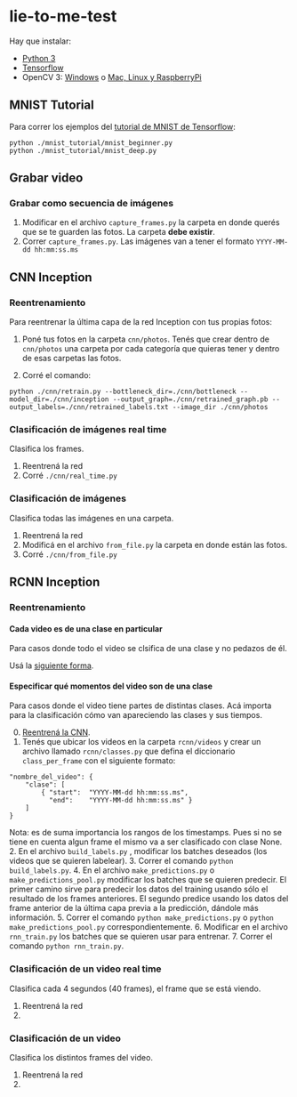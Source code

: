  # lie-to-me-test
Hay que instalar: 
- [Python 3](https://algoritmos7540-rw.tk/python)
- [Tensorflow](https://www.tensorflow.org/install/install_windows)
- OpenCV 3: [Windows](https://pypi.python.org/pypi/opencv-python) o [Mac, Linux y RaspberryPi](https://www.pyimagesearch.com/opencv-tutorials-resources-guides/)

## MNIST Tutorial
Para correr los ejemplos del [tutorial de MNIST de Tensorflow](https://www.tensorflow.org/tutorials/layers):
```
python ./mnist_tutorial/mnist_beginner.py
python ./mnist_tutorial/mnist_deep.py
```

## Grabar video

### Grabar como secuencia de imágenes
1. Modificar en el archivo `capture_frames.py` la carpeta en donde querés que se te guarden las fotos.
La carpeta **debe existir**.
2. Correr `capture_frames.py`.
Las imágenes van a tener el formato `YYYY-MM-dd hh:mm:ss.ms`

## CNN Inception

### Reentrenamiento
Para reentrenar la última capa de la red Inception con tus propias fotos:

1. Poné tus fotos en la carpeta `cnn/photos`.
Tenés que crear dentro de `cnn/photos` una carpeta por cada categoría que quieras tener y dentro de esas carpetas las fotos.

2. Corré el comando:
```
python ./cnn/retrain.py --bottleneck_dir=./cnn/bottleneck --model_dir=./cnn/inception --output_graph=./cnn/retrained_graph.pb --output_labels=./cnn/retrained_labels.txt --image_dir ./cnn/photos
```

### Clasificación de imágenes real time
Clasifica los frames.

1. Reentrená la red
2. Corré `./cnn/real_time.py`

### Clasificación de imágenes
Clasifica todas las imágenes en una carpeta.

1. Reentrená la red
2. Modificá en el archivo `from_file.py` la carpeta en donde están las fotos.
3. Corré `./cnn/from_file.py` 



## RCNN Inception

### Reentrenamiento

#### Cada video es de una clase en particular
Para casos donde todo el video se clsifica de una clase y no pedazos de él.

Usá la [siguiente forma](#especificar-que-momentos-del-video-son-de-una-clase).

#### Especificar qué momentos del video son de una clase
Para casos donde el video tiene partes de distintas clases.
Acá importa para la clasificación cómo van apareciendo las clases y sus tiempos.

0. [Reentrená la CNN](#cnn-inception).
1. Tenés que ubicar los videos en la carpeta `rcnn/videos` y crear un archivo llamado `rcnn/classes.py` que defina el diccionario `class_per_frame` con el siguiente formato:
```
"nombre_del_video": {
	"clase": [
		{ "start":  "YYYY-MM-dd hh:mm:ss.ms",
		  "end": 	"YYYY-MM-dd hh:mm:ss.ms" }
	]
}
```
Nota: es de suma importancia los rangos de los timestamps. Pues si no se tiene en cuenta algun frame el mismo va a ser clasificado con clase None.
2. En el archivo `build_labels.py` , modificar los batches deseados (los videos que se quieren labelear).
3. Correr el comando `python build_labels.py`.
4. En el archivo `make_predictions.py` o `make_predictions_pool.py` modificar los batches que se quieren predecir.
El primer camino sirve para predecir los datos del training usando sólo el resultado de los frames anteriores.
El segundo predice usando los datos del frame anterior de la última capa previa a la predicción, dándole más información.
5. Correr el comando `python make_predictions.py` o `python make_predictions_pool.py` correspondientemente.
6. Modificar en el archivo `rnn_train.py` los batches que se quieren usar para entrenar.
7. Correr el comando `python rnn_train.py`.


### Clasificación de un video real time
Clasifica cada 4 segundos (40 frames), el frame que se está viendo.

1. Reentrená la red
2. 

### Clasificación de un video
Clasifica los distintos frames del video.

1. Reentrená la red
2. 
